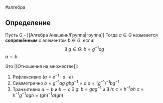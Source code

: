 #алгебра 
## Определение
Пусть G - [[Алгебра Анашкин/Группа|группа]]
Тогда $a \in G$ называется **сопряжённым** с элементом $b \in G$, если:
$$\exists \ g \in G: \ b = g^{-1}ag$$
$a \sim b$

Это [[Отношения на множестве]]:
1) Рефлексивно ($a = e^{-1} \cdot a \cdot e$)
2) Симметрично
	$b = g^{-1}ag$
	$gbg^{-1} = a$
	$a = (g^{-1})^{-1} bg^{-1}$
3) Транзитивно
	$a \sim b$ и $b \sim c$
	$\exists \ g: \ b = gag^{-1}$ и $\exists \ h: \ c = h^{-1}bh$
	$c = h^{-1}g^{-1}agh = (gh)^{-1}a(gh)$